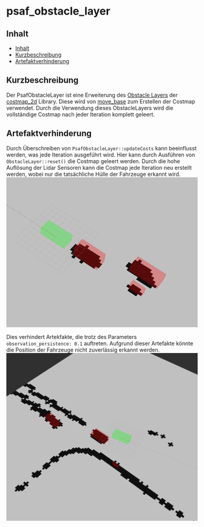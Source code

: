 # psaf_obstacle_layer
## Inhalt

* [Inhalt](#inhalt)
* [Kurzbeschreibung](#kurzbeschreibung)
* [Artefaktverhinderung](#Artefaktverhinderung)


##  Kurzbeschreibung
Der PsafObstacleLayer ist eine Erweiterung des [Obstacle Layers](https://docs.ros.org/en/noetic/api/costmap_2d/html/classcostmap__2d_1_1ObstacleLayer.html) der [costmap_2d](https://wiki.ros.org/costmap_2d) Library. Diese wird von [move_base](https://wiki.ros.org/move_base) zum Erstellen der Costmap verwendet. Durch die Verwendung dieses ObstacleLayers wird die vollständige Costmap nach jeder Iteration komplett geleert.




## Artefaktverhinderung
Durch Überschreiben von `PsafObstacleLayer::updateCosts` kann beeinflusst werden, was jede Iteration ausgeführt wird. Hier kann durch Ausführen von `ObstacleLayer::reset()` die Costmap geleert werden.
Durch die hohe Auflösung der Lidar Sensoren kann die Costmap jede Iteration neu erstellt werden, wobei nur die tatsächliche Hülle der Fahrzeuge erkannt wird.
![Ohne Artefakte der Fahrzeuge](doc/fixed.png)

Dies verhindert Artekfakte, die trotz des Parameters `observation_persistence: 0.1` auftreten. Aufgrund dieser Artefakte könnte die Position der Fahrzeuge nicht zuverlässig erkannt werden.
![Artefakte der Fahrzeuge](doc/artifacts.png)